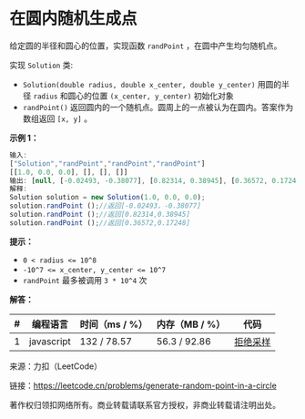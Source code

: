 # 在圆内随机生成点

给定圆的半径和圆心的位置，实现函数 `randPoint` ，在圆中产生均匀随机点。

实现 `Solution` 类:

- `Solution(double radius, double x_center, double y_center)` 用圆的半径 `radius` 和圆心的位置 `(x_center, y_center)` 初始化对象
- `randPoint()` 返回圆内的一个随机点。圆周上的一点被认为在圆内。答案作为数组返回 `[x, y]` 。

**示例 1：**

``` javascript
输入:
["Solution","randPoint","randPoint","randPoint"]
[[1.0, 0.0, 0.0], [], [], []]
输出: [null, [-0.02493, -0.38077], [0.82314, 0.38945], [0.36572, 0.17248]]
解释:
Solution solution = new Solution(1.0, 0.0, 0.0);
solution.randPoint ();//返回[-0.02493，-0.38077]
solution.randPoint ();//返回[0.82314,0.38945]
solution.randPoint ();//返回[0.36572,0.17248]
```

**提示：**

- `0 < radius <= 10^8`
- `-10^7 <= x_center, y_center <= 10^7`
- `randPoint` 最多被调用 `3 * 10^4` 次

**解答：**

**#**|**编程语言**|**时间（ms / %）**|**内存（MB / %）**|**代码**
--|--|--|--|--
1|javascript|132 / 78.57|56.3 / 92.86|[拒绝采样](./javascript/ac_v1.js)

来源：力扣（LeetCode）

链接：https://leetcode.cn/problems/generate-random-point-in-a-circle

著作权归领扣网络所有。商业转载请联系官方授权，非商业转载请注明出处。
